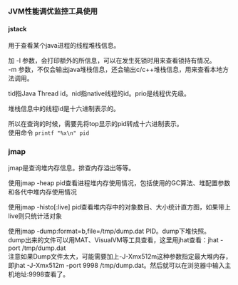 ### JVM性能调优监控工具使用

#### jstack
用于查看某个java进程的线程堆栈信息。  

加 -l 参数，会打印额外的所信息，可以在发生死锁时用来查看锁持有情况。  
-m 参数，不仅会输出java堆栈信息，还会输出c/c++堆栈信息，用来查看本地方法调用。  

tid指Java Thread id。nid指native线程的id。prio是线程优先级。

堆栈信息中的线程id是十六进制表示的。

所以在查询的时候，需要先将top显示的pid转成十六进制表示。  
使用命令 `printf "%x\n" pid`  


### jmap
jmap是查询堆内存信息。排查内存溢出等等。  

使用jmap -heap pid查看进程堆内存使用情况，包括使用的GC算法、堆配置参数和各代中堆内存使用情况  

使用jmap -histo[:live] pid查看堆内存中的对象数目、大小统计直方图，如果带上live则只统计活对象  

使用jmap -dump:format=b,file=/tmp/dump.dat PID。dump下堆快照。  
dump出来的文件可以用MAT、VisualVM等工具查看，这里用jhat查看：jhat -port  /tmp/dump.dat  
注意如果Dump文件太大，可能需要加上-J-Xmx512m这种参数指定最大堆内存，即jhat -J-Xmx512m -port 9998 /tmp/dump.dat。然后就可以在浏览器中输入主机地址:9998查看了。  





